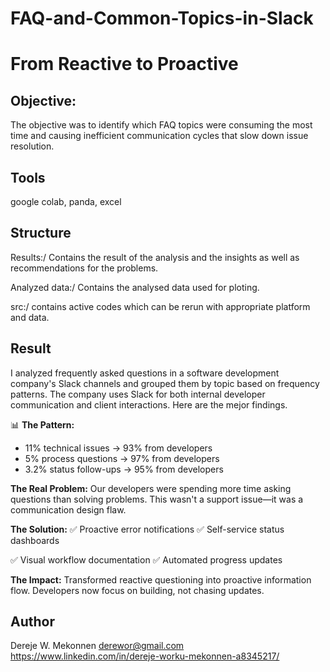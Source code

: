 # FAQ-and-Common-Topics-in-Slack
# From Reactive to Proactive
## Objective:
The objective was to identify which FAQ topics were consuming the most time and causing inefficient communication cycles that slow down issue resolution. 

## Tools
google colab, panda, excel

## Structure
Results:/ Contains the result of the analysis and the insights as well as recommendations for the problems.

Analyzed data:/ Contains the analysed data used for ploting.

src:/ contains active codes which can be rerun with appropriate platform and data.

## Result

I analyzed frequently asked questions in a software development company's Slack channels and grouped them by topic based on frequency patterns. The company uses Slack for both internal developer communication and client interactions. Here are the mejor findings.

📊 **The Pattern:**

- 11% technical issues → 93% from developers
- 5% process questions → 97% from developers
- 3.2% status follow-ups → 95% from developers

**The Real Problem:** Our developers were spending more time asking questions than solving problems. This wasn't a support issue—it was a communication design flaw.

**The Solution:** ✅ Proactive error notifications ✅ Self-service status dashboards

✅ Visual workflow documentation ✅ Automated progress updates

**The Impact:** Transformed reactive questioning into proactive information flow. Developers now focus on building, not chasing updates.

## Author
Dereje W. Mekonnen
derewor@gmail.com
https://www.linkedin.com/in/dereje-worku-mekonnen-a8345217/
